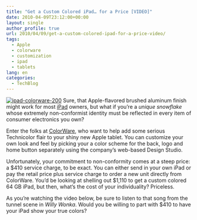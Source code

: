 ```yaml
---
title: "Get a Custom Colored iPad… for a Price [VIDEO]"
date: 2010-04-09T23:12:00+00:00
layout: single
author_profile: true
url: 2010/04/09/get-a-custom-colored-ipad-for-a-price-video/
tags:
  - Apple
  - colorware
  - customization
  - ipad
  - tablets
lang: en
categories: 
  - TechBlog
---
```

[![ipad-colorware-200](http://lh6.ggpht.com/_vaUVXcmC3OI/S7-tWOOa0_I/AAAAAAAAB34/1N_SpD1o318/ipad-colorware-260_thumb%5B2%5D.jpg?imgmax=800 "ipad-colorware-200")](http://lh5.ggpht.com/_vaUVXcmC3OI/S7-tUBUxjHI/AAAAAAAAB30/l1HsiTiXjzQ/s1600-h/ipad-colorware-260%5B4%5D.jpg) Sure, that Apple-flavored brushed aluminum finish might work for most [iPad](http://mashable.com/2010/01/27/ipad/) owners, but what if you’re a _unique snowflake_ whose extremely non-conformist identity must be reflected in every item of consumer electronics you own? 

Enter the folks at [ColorWare](http://www.colorwarepc.com/p-228-ipad.aspx), who want to help add some serious Technicolor flair to your shiny new Apple tablet. You can customize your own look and feel by picking your a color scheme for the back, logo and home button separately using the company’s web-based Design Studio. 

Unfortunately, your commitment to non-conformity comes at a steep price: a $410 service charge, to be exact. You can either send in your own iPad or pay the retail price plus service charge to order a new unit directly from ColorWare. You’d be looking at shelling out $1,110 to get a custom colored 64 GB iPad, but then, what’s the cost of your individuality? Priceless. 

As you’re watching the video below, be sure to listen to that song from the tunnel scene in _Willy Wonka_. Would you be willing to part with $410 to have your iPad show your true colors?